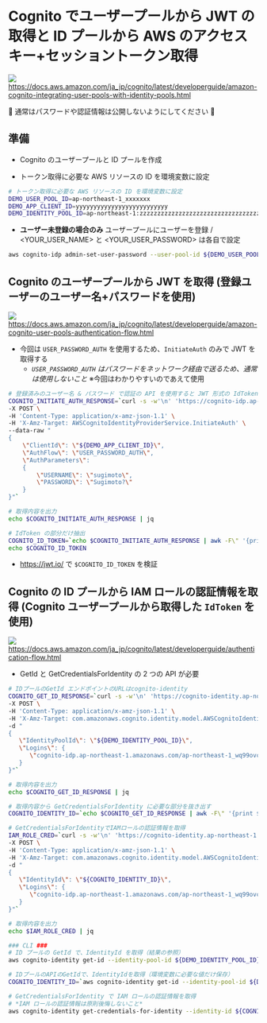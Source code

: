 # Cognito でユーザープールから JWT の取得と ID プールから AWS のアクセスキー+セッショントークン取得
![](https://docs.aws.amazon.com/ja_jp/cognito/latest/developerguide/images/scenario-cup-cib.png)
https://docs.aws.amazon.com/ja_jp/cognito/latest/developerguide/amazon-cognito-integrating-user-pools-with-identity-pools.html

🚨 通常はパスワードや認証情報は公開しないようにしてください 🚨

## 準備
- Cognito のユーザープールと ID プールを作成

- トークン取得に必要な AWS リソースの ID を環境変数に設定
```bash
# トークン取得に必要な AWS リソースの ID を環境変数に設定
DEMO_USER_POOL_ID=ap-northeast-1_xxxxxxx
DEMO_APP_CLIENT_ID=yyyyyyyyyyyyyyyyyyyyyyyyyy
DEMO_IDENTITY_POOL_ID=ap-northeast-1:zzzzzzzzzzzzzzzzzzzzzzzzzzzzzzzzzzzz
```

- **ユーザー未登録の場合のみ** ユーザープールにユーザーを登録 / <YOUR_USER_NAME> と <YOUR_USER_PASSWORD> は各自で設定
```bash
aws cognito-idp admin-set-user-password --user-pool-id ${DEMO_USER_POOL_ID} --username <YOUR_USER_NAME> --password <YOUR_USER_PASSWORD> --permanent
```

## Cognito のユーザープールから JWT を取得 (登録ユーザーのユーザー名+パスワードを使用)
![](https://docs.aws.amazon.com/ja_jp/cognito/latest/developerguide/images/cognito-user-pool-auth-flow-srp.png)
https://docs.aws.amazon.com/ja_jp/cognito/latest/developerguide/amazon-cognito-user-pools-authentication-flow.html
- 今回は `USER_PASSWORD_AUTH` を使用するため、`InitiateAuth` のみで JWT を取得する
  - *`USER_PASSWORD_AUTH` はパスワードをネットワーク経由で送るため、通常は使用しないこと* ※今回はわかりやすいのであえて使用
```bash
# 登録済みのユーザー名 & パスワード で認証の API を使用すると JWT 形式の IdToken, AccessToken, RefretshToken が取得できる
COGNITO_INITIATE_AUTH_RESPONSE=`curl -s -w'\n' 'https://cognito-idp.ap-northeast-1.amazonaws.com/' \
-X POST \
-H 'Content-Type: application/x-amz-json-1.1' \
-H 'X-Amz-Target: AWSCognitoIdentityProviderService.InitiateAuth' \
--data-raw "
{
    \"ClientId\": \"${DEMO_APP_CLIENT_ID}\",
    \"AuthFlow\": \"USER_PASSWORD_AUTH\",
    \"AuthParameters\":
    {
        \"USERNAME\": \"sugimoto\",
        \"PASSWORD\": \"Sugimoto?\"
    }
}"`

# 取得内容を出力
echo $COGNITO_INITIATE_AUTH_RESPONSE | jq

# IdToken の部分だけ抽出
COGNITO_ID_TOKEN=`echo $COGNITO_INITIATE_AUTH_RESPONSE | awk -F\" '{print $12}'`
echo $COGNITO_ID_TOKEN
```

- https://jwt.io/ で `$COGNITO_ID_TOKEN` を検証

## Cognito の ID プールから IAM ロールの認証情報を取得 (Cognito ユーザープールから取得した `IdToken` を使用)

![](https://docs.aws.amazon.com/ja_jp/cognito/latest/developerguide/images/amazon-cognito-ext-auth-enhanced-flow.png)
https://docs.aws.amazon.com/ja_jp/cognito/latest/developerguide/authentication-flow.html

- GetId と GetCredentialsForIdentity の 2 つの API が必要
```bash
# IDプールのGetId エンドポイントのURLはcognito-identity
COGNITO_GET_ID_RESPONSE=`curl -s -w'\n' 'https://cognito-identity.ap-northeast-1.amazonaws.com/' \
-X POST \
-H 'Content-Type: application/x-amz-json-1.1' \
-H 'X-Amz-Target: com.amazonaws.cognito.identity.model.AWSCognitoIdentityService.GetId' \
-d "
{
   \"IdentityPoolId\": \"${DEMO_IDENTITY_POOL_ID}\",
   \"Logins\": {
      \"cognito-idp.ap-northeast-1.amazonaws.com/ap-northeast-1_wq99ovcoE\" : \"${COGNITO_ID_TOKEN}\"
   }
}"`

# 取得内容を出力
echo $COGNITO_GET_ID_RESPONSE | jq

# 取得内容から GetCredentialsForIdentity に必要な部分を抜き出す
COGNITO_IDENTITY_ID=`echo $COGNITO_GET_ID_RESPONSE | awk -F\" '{print $4}'`

# GetCredentialsForIdentityでIAMロールの認証情報を取得
IAM_ROLE_CRED=`curl -s -w'\n' 'https://cognito-identity.ap-northeast-1.amazonaws.com/' \
-X POST \
-H 'Content-Type: application/x-amz-json-1.1' \
-H 'X-Amz-Target: com.amazonaws.cognito.identity.model.AWSCognitoIdentityService.GetCredentialsForIdentity' \
-d "
{
   \"IdentityId\": \"${COGNITO_IDENTITY_ID}\",
   \"Logins\": {
      \"cognito-idp.ap-northeast-1.amazonaws.com/ap-northeast-1_wq99ovcoE\" : \"${COGNIT_ID_TOKEN}\"
   }
}"`

# 取得内容を出力
echo $IAM_ROLE_CRED | jq
```

```bash
### CLI ###
# ID プールの GetId で、IdentityId を取得（結果の参照）
aws cognito-identity get-id --identity-pool-id ${DEMO_IDENTITY_POOL_ID} --logins "{\"cognito-idp.ap-northeast-1.amazonaws.com/${DEMO_USER_POOL_ID}\":\"${COGNIT_ID_TOKEN}\"}" --output json | jq

# IDプールのAPIのGetIdで、IdentityIdを取得（環境変数に必要な値だけ保存）
COGNITO_IDENTITY_ID=`aws cognito-identity get-id --identity-pool-id ${DEMO_IDENTITY_POOL_ID} --logins "{\"cognito-idp.ap-northeast-1.amazonaws.com/${DEMO_USER_POOL_ID}\":\"${COGNIT_ID_TOKEN}\"}" --output text --query 'IdentityId'`

# GetCredentialsForIdentity で IAM ロールの認証情報を取得
# *IAM ロールの認証情報は原則後悔しないこと*
aws cognito-identity get-credentials-for-identity --identity-id ${COGNITO_IDENTITY_ID} --logins "{\"cognito-idp.ap-northeast-1.amazonaws.com/${DEMO_USER_POOL_ID}\":\"${COGNIT_ID_TOKEN}\"}"
```
